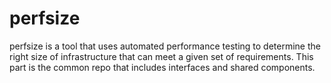 # perfsize
perfsize is a tool that uses automated performance testing to determine the right size of infrastructure that can meet a given set of requirements. This part is the common repo that includes interfaces and shared components.

